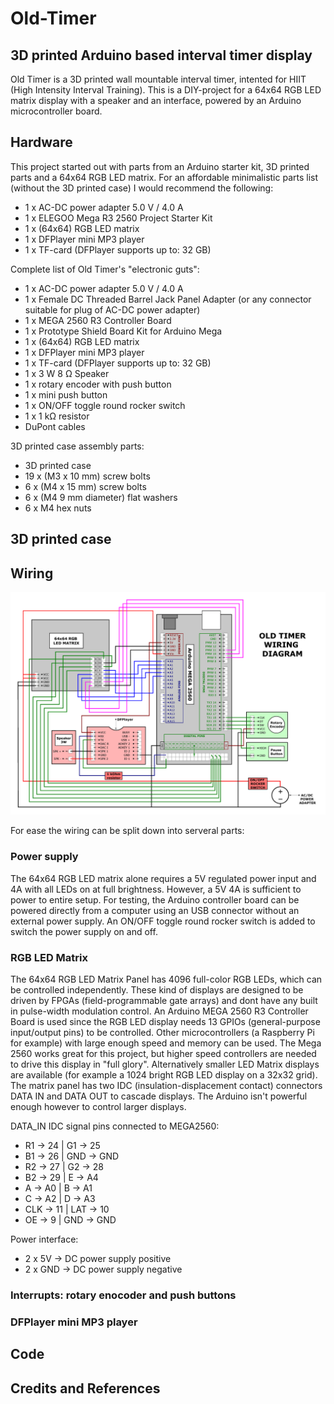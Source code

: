 # Old-Timer

## 3D printed Arduino based interval timer display
Old Timer is a 3D printed wall mountable interval timer, intented for HIIT (High Intensity Interval Training). This is a DIY-project for a 64x64 RGB LED matrix display with a speaker and an interface, powered by an Arduino microcontroller board.

## Hardware
This project started out with parts from an Arduino starter kit, 3D printed parts and a 64x64 RGB LED matrix. For an affordable minimalistic parts list (without the 3D printed case) I would recommend the following:

- 1 x AC-DC power adapter 5.0 V / 4.0 A  
- 1 x ELEGOO Mega R3 2560 Project Starter Kit 
- 1 x (64x64) RGB LED matrix
- 1 x DFPlayer mini MP3 player
- 1 x TF-card (DFPlayer supports up to: 32 GB)

Complete list of Old Timer's "electronic guts":

- 1 x AC-DC power adapter 5.0 V / 4.0 A  
- 1 x Female DC Threaded Barrel Jack Panel Adapter (or any connector suitable for plug of AC-DC power adapter)
- 1 x MEGA 2560 R3 Controller Board
- 1 x Prototype Shield Board Kit for Arduino Mega
- 1 x (64x64) RGB LED matrix 
- 1 x DFPlayer mini MP3 player
- 1 x TF-card (DFPlayer supports up to: 32 GB)
- 1 x 3 W 8 &Omega; Speaker 
- 1 x rotary encoder with push button
- 1 x mini push button
- 1 x ON/OFF toggle round rocker switch 
- 1 x 1 k&Omega; resistor
- DuPont cables

3D printed case assembly parts:

- 3D printed case 
- 19 x (M3 x 10 mm) screw bolts 
- 6 x (M4 x 15 mm) screw bolts
- 6 x (M4 9 mm diameter) flat washers 
- 6 x M4 hex nuts

## 3D printed case

## Wiring 

![Alt text](/Old_Timer_wiring_diagram.png "Old Timer wiring diagram")

For ease the wiring can be split down into serveral parts:

### Power supply
The 64x64 RGB LED matrix alone requires a 5V regulated power input and 4A with all LEDs on at full brightness. However, a 5V 4A is sufficient to power to entire setup. For testing, the Arduino controller board can be powered directly from a computer using an USB connector without an external power supply. An ON/OFF toggle round rocker switch is added to switch the power supply on and off. 

### RGB LED Matrix 
The 64x64 RGB LED Matrix Panel has 4096 full-color RGB LEDs, which can be controlled independently. These kind of displays are designed to be driven by FPGAs (field-programmable gate arrays) and dont have any built in pulse-width modulation control. An Arduino MEGA 2560 R3 Controller Board is used since the RGB LED display needs 13 GPIOs (general-purpose input/output pins) to be controlled. Other microcontrollers (a Raspberry Pi for example) with large enough speed and memory can be used. The Mega 2560 works great for this project, but higher speed controllers are needed to drive this display in "full glory". Alternatively smaller LED Matrix displays are available (for example a 1024 bright RGB LED display on a 32x32 grid). The matrix panel has two IDC (insulation-displacement contact) connectors DATA IN and DATA OUT to cascade displays. The Arduino isn't powerful enough however to control larger displays.

DATA_IN IDC signal pins connected to MEGA2560:

- R1  ->  24  |   G1  ->  25
- B1  ->  26  |   GND ->  GND
- R2  ->  27  |   G2  ->  28
- B2  ->  29  |   E   ->  A4
- A   ->  A0  |   B   ->  A1
- C   ->  A2  |   D   ->  A3
- CLK ->  11  |   LAT ->  10
- OE  ->  9   |   GND ->  GND

Power interface:
- 2 x 5V -> DC power supply positive
- 2 x GND -> DC power supply negative


### Interrupts: rotary enocoder and push buttons

### DFPlayer mini MP3 player



## Code

## Credits and References
